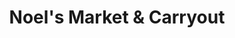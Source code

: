 ---
title: "Noel's Market & Carryout"
url: /waverly/noels-market-and-carryout/
shop: convenience
---
